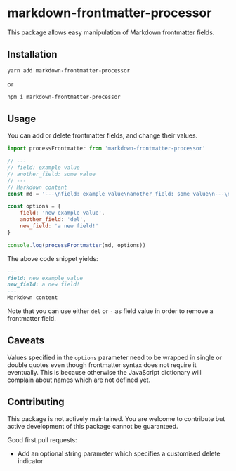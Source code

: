 # markdown-frontmatter-processor

This package allows easy manipulation of Markdown frontmatter fields.

## Installation

```bash
yarn add markdown-frontmatter-processor
```

or

```bash
npm i markdown-frontmatter-processor
```

## Usage

You can add or delete frontmatter fields, and change their values.

```js
import processFrontmatter from 'markdown-frontmatter-processor'

// ---
// field: example value
// another_field: some value
// ---
// Markdown content
const md = '---\nfield: example value\nanother_field: some value\n---\nMarkdown content'

const options = {
    field: 'new example value',
    another_field: 'del',
    new_field: 'a new field!'
}

console.log(processFrontmatter(md, options))
```

The above code snippet yields:

```md
---
field: new example value
new_field: a new field!
---
Markdown content
```

Note that you can use either `del` or `-` as field value in order to remove a frontmatter field.

## Caveats

Values specified in the `options` parameter need to be wrapped in single or double quotes even though
frontmatter syntax does not require it eventually. This is because otherwise the JavaScript dictionary will complain about names which are not defined yet.

## Contributing

This package is not actively maintained. You are welcome to contribute but active development of this package cannot be guaranteed.

Good first pull requests:

- Add an optional string parameter which specifies a customised delete indicator
